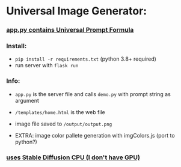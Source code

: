 # Universal Image Generator:

### [app.py contains Universal Prompt Formula](https://github.com/tboie/universal_image_generator/blob/master/app.py)

### Install:

- `pip install -r requirements.txt` (python 3.8+ required)
- run server with `flask run`

### Info:

- `app.py` is the server file and calls `demo.py` with prompt string as argument
- `/templates/home.html` is the web file
- image file saved to `/output/output.png`

- EXTRA: image color pallete generation with imgColors.js (port to python?)

### [uses Stable Diffusion CPU (I don't have GPU)](https://github.com/bes-dev/stable_diffusion.openvino)

